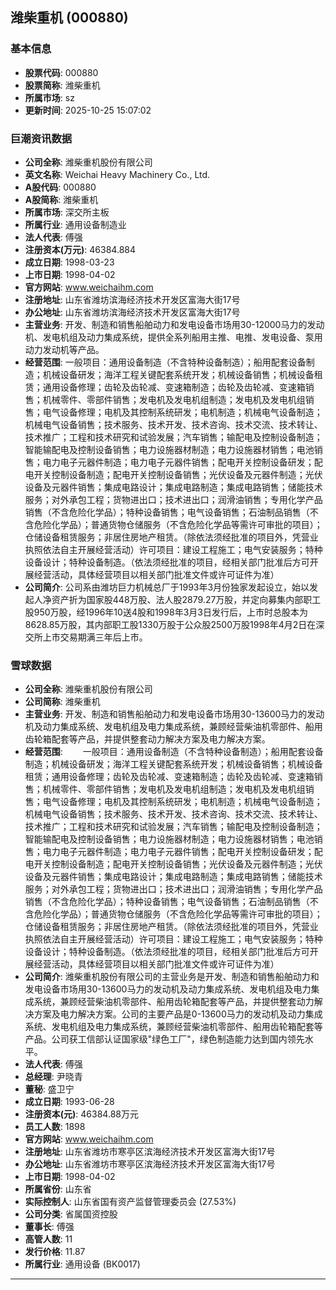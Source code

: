 ## 潍柴重机 (000880)

### 基本信息

- **股票代码**: 000880
- **股票简称**: 潍柴重机
- **所属市场**: sz
- **更新时间**: 2025-10-25 15:07:02

### 巨潮资讯数据

- **公司全称**: 潍柴重机股份有限公司
- **英文名称**: Weichai Heavy Machinery Co., Ltd.
- **A股代码**: 000880
- **A股简称**: 潍柴重机
- **所属市场**: 深交所主板
- **所属行业**: 通用设备制造业
- **法人代表**: 傅强
- **注册资本(万元)**: 46384.884
- **成立日期**: 1998-03-23
- **上市日期**: 1998-04-02
- **官方网站**: www.weichaihm.com
- **注册地址**: 山东省潍坊滨海经济技术开发区富海大街17号
- **办公地址**: 山东省潍坊滨海经济技术开发区富海大街17号
- **主营业务**: 开发、制造和销售船舶动力和发电设备市场用30-12000马力的发动机、发电机组及动力集成系统，提供全系列船用主推、电推、发电设备、泵用动力发动机等产品。
- **经营范围**: 一般项目：通用设备制造（不含特种设备制造）；船用配套设备制造；机械设备研发；海洋工程关键配套系统开发；机械设备销售；机械设备租赁；通用设备修理；齿轮及齿轮减、变速箱制造；齿轮及齿轮减、变速箱销售；机械零件、零部件销售；发电机及发电机组制造；发电机及发电机组销售；电气设备修理；电机及其控制系统研发；电机制造；机械电气设备制造；机械电气设备销售；技术服务、技术开发、技术咨询、技术交流、技术转让、技术推广；工程和技术研究和试验发展；汽车销售；输配电及控制设备制造；智能输配电及控制设备销售；电力设施器材制造；电力设施器材销售；电池销售；电力电子元器件制造；电力电子元器件销售；配电开关控制设备研发；配电开关控制设备制造；配电开关控制设备销售；光伏设备及元器件制造；光伏设备及元器件销售；集成电路设计；集成电路制造；集成电路销售；储能技术服务；对外承包工程；货物进出口；技术进出口；润滑油销售；专用化学产品销售（不含危险化学品）；特种设备销售；电气设备销售；石油制品销售（不含危险化学品）；普通货物仓储服务（不含危险化学品等需许可审批的项目）；仓储设备租赁服务；非居住房地产租赁。（除依法须经批准的项目外，凭营业执照依法自主开展经营活动）许可项目：建设工程施工；电气安装服务；特种设备设计；特种设备制造。（依法须经批准的项目，经相关部门批准后方可开展经营活动，具体经营项目以相关部门批准文件或许可证件为准）
- **公司简介**: 公司系由潍坊巨力机械总厂于1993年3月份独家发起设立，始以发起人净资产折为国家股448万股、法人股2879.27万股，并定向募集内部职工股950万股，经1996年10送4股和1998年3月3日发行后，上市时总股本为8628.85万股，其内部职工股1330万股于公众股2500万股1998年4月2日在深交所上市交易期满三年后上市。

### 雪球数据

- **公司全称**: 潍柴重机股份有限公司
- **公司简称**: 潍柴重机
- **主营业务**: 开发、制造和销售船舶动力和发电设备市场用30-13600马力的发动机及动力集成系统、发电机组及电力集成系统，兼顾经营柴油机零部件、船用齿轮箱配套等产品，并提供整套动力解决方案及电力解决方案。
- **经营范围**: 　　一般项目：通用设备制造（不含特种设备制造）；船用配套设备制造；机械设备研发；海洋工程关键配套系统开发；机械设备销售；机械设备租赁；通用设备修理；齿轮及齿轮减、变速箱制造；齿轮及齿轮减、变速箱销售；机械零件、零部件销售；发电机及发电机组制造；发电机及发电机组销售；电气设备修理；电机及其控制系统研发；电机制造；机械电气设备制造；机械电气设备销售；技术服务、技术开发、技术咨询、技术交流、技术转让、技术推广；工程和技术研究和试验发展；汽车销售；输配电及控制设备制造；智能输配电及控制设备销售；电力设施器材制造；电力设施器材销售；电池销售；电力电子元器件制造；电力电子元器件销售；配电开关控制设备研发；配电开关控制设备制造；配电开关控制设备销售；光伏设备及元器件制造；光伏设备及元器件销售；集成电路设计；集成电路制造；集成电路销售；储能技术服务；对外承包工程；货物进出口；技术进出口；润滑油销售；专用化学产品销售（不含危险化学品）；特种设备销售；电气设备销售；石油制品销售（不含危险化学品）；普通货物仓储服务（不含危险化学品等需许可审批的项目）；仓储设备租赁服务；非居住房地产租赁。（除依法须经批准的项目外，凭营业执照依法自主开展经营活动）许可项目：建设工程施工；电气安装服务；特种设备设计；特种设备制造。（依法须经批准的项目，经相关部门批准后方可开展经营活动，具体经营项目以相关部门批准文件或许可证件为准）
- **公司简介**: 潍柴重机股份有限公司的主营业务是开发、制造和销售船舶动力和发电设备市场用30-13600马力的发动机及动力集成系统、发电机组及电力集成系统，兼顾经营柴油机零部件、船用齿轮箱配套等产品，并提供整套动力解决方案及电力解决方案。公司的主要产品是0-13600马力的发动机及动力集成系统、发电机组及电力集成系统，兼顾经营柴油机零部件、船用齿轮箱配套等产品。公司获工信部认证国家级"绿色工厂"，绿色制造能力达到国内领先水平。
- **法人代表**: 傅强
- **总经理**: 尹晓青
- **董秘**: 盛卫宁
- **成立日期**: 1993-06-28
- **注册资本(元)**: 46384.88万元
- **员工人数**: 1898
- **官方网站**: www.weichaihm.com
- **注册地址**: 山东省潍坊市寒亭区滨海经济技术开发区富海大街17号
- **办公地址**: 山东省潍坊市寒亭区滨海经济技术开发区富海大街17号
- **上市日期**: 1998-04-02
- **所属省份**: 山东省
- **实际控制人**: 山东省国有资产监督管理委员会 (27.53%)
- **公司分类**: 省属国资控股
- **董事长**: 傅强
- **高管人数**: 11
- **发行价格**: 11.87
- **所属行业**: 通用设备 (BK0017)

---